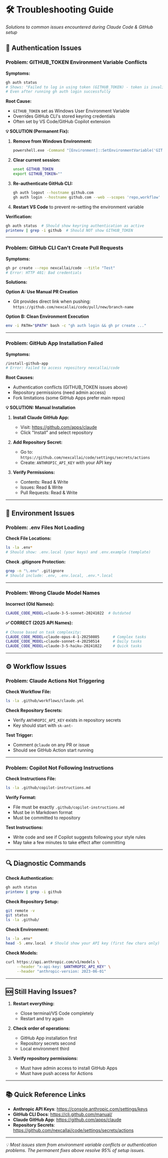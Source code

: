 # 🛠️ Troubleshooting Guide

*Solutions to common issues encountered during Claude Code & GitHub setup*

## 🚨 Authentication Issues

### Problem: GITHUB_TOKEN Environment Variable Conflicts

**Symptoms:**
```bash
gh auth status
# Shows: "Failed to log in using token (GITHUB_TOKEN) - token is invalid"
# Even after running gh auth login successfully
```

**Root Cause:**
- `GITHUB_TOKEN` set as Windows User Environment Variable
- Overrides GitHub CLI's stored keyring credentials
- Often set by VS Code/GitHub Copilot extension

**💡 SOLUTION (Permanent Fix):**

1. **Remove from Windows Environment:**
   ```bash
   powershell.exe -Command "[Environment]::SetEnvironmentVariable('GITHUB_TOKEN', '', 'User')"
   ```

2. **Clear current session:**
   ```bash
   unset GITHUB_TOKEN
   export GITHUB_TOKEN=""
   ```

3. **Re-authenticate GitHub CLI:**
   ```bash
   gh auth logout --hostname github.com
   gh auth login --hostname github.com --web --scopes 'repo,workflow'
   ```

4. **Restart VS Code** to prevent re-setting the environment variable

**Verification:**
```bash
gh auth status  # Should show keyring authentication as active
printenv | grep -i github  # Should NOT show GITHUB_TOKEN
```

---

### Problem: GitHub CLI Can't Create Pull Requests

**Symptoms:**
```bash
gh pr create --repo nexcallai/code --title "Test"
# Error: HTTP 401: Bad credentials
```

**Solutions:**

**Option A: Use Manual PR Creation**
- Git provides direct link when pushing: `https://github.com/nexcallai/code/pull/new/branch-name`

**Option B: Clean Environment Execution**
```bash
env -i PATH="$PATH" bash -c "gh auth login && gh pr create ..."
```

---

### Problem: GitHub App Installation Failed

**Symptoms:**
```bash
/install-github-app
# Error: Failed to access repository nexcallai/code
```

**Root Causes:**
- Authentication conflicts (GITHUB_TOKEN issues above)
- Repository permissions (need admin access)
- Fork limitations (some GitHub Apps prefer main repos)

**💡 SOLUTION: Manual Installation**

1. **Install Claude GitHub App:**
   - Visit: https://github.com/apps/claude
   - Click "Install" and select repository

2. **Add Repository Secret:**
   - Go to: `https://github.com/nexcallai/code/settings/secrets/actions`
   - Create: `ANTHROPIC_API_KEY` with your API key

3. **Verify Permissions:**
   - Contents: Read & Write
   - Issues: Read & Write
   - Pull Requests: Read & Write

---

## 🔧 Environment Issues

### Problem: .env Files Not Loading

**Check File Locations:**
```bash
ls -la .env*
# Should show: .env.local (your keys) and .env.example (template)
```

**Check .gitignore Protection:**
```bash
grep -n "\.env" .gitignore
# Should include: .env, .env.local, .env.*.local
```

---

### Problem: Wrong Claude Model Names

**Incorrect (Old Names):**
```bash
CLAUDE_CODE_MODEL=claude-3-5-sonnet-20241022  # Outdated
```

**✅ CORRECT (2025 API Names):**
```bash
# Choose based on task complexity:
CLAUDE_CODE_MODEL=claude-opus-4-1-20250805      # Complex tasks
CLAUDE_CODE_MODEL=claude-sonnet-4-20250514      # Daily tasks  
CLAUDE_CODE_MODEL=claude-3-5-haiku-20241022     # Quick tasks
```

---

## ⚙️ Workflow Issues

### Problem: Claude Actions Not Triggering

**Check Workflow File:**
```bash
ls -la .github/workflows/claude.yml
```

**Check Repository Secrets:**
- Verify `ANTHROPIC_API_KEY` exists in repository secrets
- Key should start with `sk-ant-`

**Test Trigger:**
- Comment `@claude` on any PR or issue
- Should see GitHub Action start running

---

### Problem: Copilot Not Following Instructions

**Check Instructions File:**
```bash
ls -la .github/copilot-instructions.md
```

**Verify Format:**
- File must be exactly `.github/copilot-instructions.md`
- Must be in Markdown format
- Must be committed to repository

**Test Instructions:**
- Write code and see if Copilot suggests following your style rules
- May take a few minutes to take effect after committing

---

## 🔍 Diagnostic Commands

**Check Authentication:**
```bash
gh auth status
printenv | grep -i github
```

**Check Repository Setup:**
```bash
git remote -v
git status
ls -la .github/
```

**Check Environment:**
```bash
ls -la .env*
head -5 .env.local  # Should show your API key (first few chars only)
```

**Check Models:**
```bash
curl https://api.anthropic.com/v1/models \
     --header "x-api-key: $ANTHROPIC_API_KEY" \
     --header "anthropic-version: 2023-06-01"
```

---

## 🆘 Still Having Issues?

1. **Restart everything:**
   - Close terminal/VS Code completely
   - Restart and try again

2. **Check order of operations:**
   - GitHub App installation first
   - Repository secrets second
   - Local environment third

3. **Verify repository permissions:**
   - Must have admin access to install GitHub Apps
   - Must have push access for Actions

---

## 📚 Quick Reference Links

- **Anthropic API Keys**: https://console.anthropic.com/settings/keys
- **GitHub CLI Docs**: https://cli.github.com/manual/
- **Claude GitHub App**: https://github.com/apps/claude
- **Repository Secrets**: https://github.com/nexcallai/code/settings/secrets/actions

---

*💡 Most issues stem from environment variable conflicts or authentication problems. The permanent fixes above resolve 95% of setup issues.*